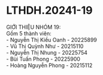 # LTHDH.20241-19
GIỚI THIỆU NHÓM 19:    
  Gồm 5 thành viên:  
    - Nguyễn Thị Kiều Oanh - 20225899  
    - Vũ Thị Quỳnh Như - 20215110  
    - Nguyễn Thị Nhung - 20225754  
    - Bùi Tuấn Phong - 20225900  
    - Hoàng Nguyễn Phong - 20215112  


  